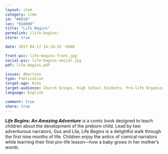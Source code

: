 ```yaml
---
layout: item
category: item
id: "#0018"
loc: "018000"
title: "Life Begins"
permalink: /life-begins/
store: true

date: 2017-04-17 14:19:33 -0500

front-pic: life-begins-front.jpg
social-pic: life-begins-social.jpg
pdf: life-begins.pdf

issues: Abortion
type: Publication
target-age: Kids
target-audience: Church Groups, High School Students, Pro-life Organizations, Youth Group
language: English

comment: true
share: true
---
```

<p><b><i>Life Begins: An Amazing Adventure</i></b> is a comic book designed to teach children about the development of the preborn child. Lead by two adventurous narrators, Gus and Lila, Life Begins is a delightful walk through the first nine months of life. Children enjoy the antics of comical narrators while learning their first pro-life lesson—how a baby grows in her mother’s womb.</p>